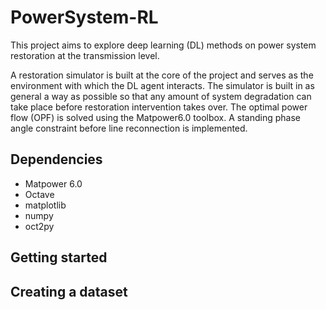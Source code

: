 # PowerSystem-RL #
This project aims to explore deep learning (DL) methods on power system restoration at the transmission level.

A restoration simulator is built at the core of the project and serves as the environment with which the DL agent
interacts.  The simulator is built in as general a way as possible so that any amount of system degradation can take place before restoration intervention takes over.  The optimal power flow (OPF) is solved using the Matpower6.0 toolbox.  A standing phase angle constraint before line reconnection is implemented.

## Dependencies ##
* Matpower 6.0
* Octave
* matplotlib
* numpy
* oct2py

## Getting started ##


## Creating a dataset ##


